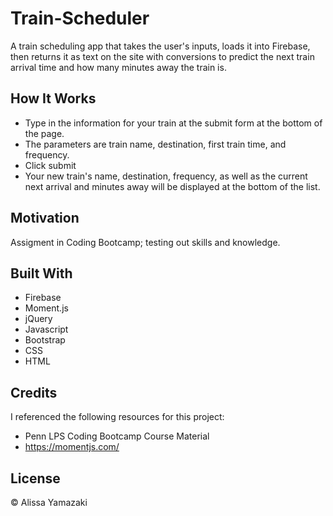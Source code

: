 # Train-Scheduler

A train scheduling app that takes the user's inputs, loads it into Firebase, then returns it as text on the site with conversions to predict the next train arrival time and how many minutes away the train is. 

## How It Works

* Type in the information for your train at the submit form at the bottom of the page.
* The parameters are train name, destination, first train time, and frequency.
* Click submit
* Your new train's name, destination, frequency, as well as the current next arrival and minutes away will be displayed at the bottom of the list.


## Motivation

Assigment in Coding Bootcamp; testing out skills and knowledge.

## Built With

* Firebase
* Moment.js
* jQuery
* Javascript
* Bootstrap
* CSS
* HTML

## Credits

I referenced the following resources for this project:

* Penn LPS Coding Bootcamp Course Material
* https://momentjs.com/

## License

&copy; Alissa Yamazaki

